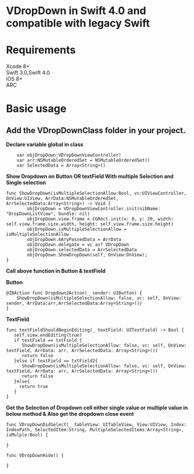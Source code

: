# VDropDown in Swift 4.0 and compatible with legacy Swift

# Requirements
Xcode 8+          
Swift 3.0,Swift 4.0                   
iOS 8+                        
ARC                   

# Basic usage 

## Add the **VDropDownClass** folder in your project.

**Declare variable global in class**
```
    var objDropDown:VDropDownViewController!
    var arr:NSMutableOrderedSet = NSMutableOrderedSet()
    var SelectedData = Array<String>()
```
**Show Dropdown on Button OR textField With multiple Selection and Single selection**
```
func ShowDropDown(isMultipleSelectionAllow:Bool, vc:UIViewController, OnView:UIView, ArrData:NSMutableOrderedSet, ArrSelectedData:Array<String>) -> Void {
        objDropDown = VDropDownViewController.init(nibName: "DropDownListView", bundle: nil)
        objDropDown.view.frame = CGRect.init(x: 0, y: 20, width: self.view.frame.size.width, height: self.view.frame.size.height)
        objDropDown.isMultipleSelectionAllow = isMultipleSelectionAllow
        objDropDown.mAryPassedData = ArrData
        objDropDown.delegate = vc as? VDropDown
        objDropDown.selectedData = ArrSelectedData
        objDropDown.ShowDropDown(self, OnView:OnView);
}
```
**Call above function in Button & textField**                             

**Button**
```
@IBAction func Dropdown2Action(_ sender: UIButton) {
    ShowDropDown(isMultipleSelectionAllow: false, vc: self, OnView: sender, ArrData:arr,ArrSelectedData:Array<String>())
}
```
**TextField**
```
func textFieldShouldBeginEditing(_ textField: UITextField) -> Bool {
   self.view.endEditing(true)
   if textField == txtField {
      ShowDropDown(isMultipleSelectionAllow: false, vc: self, OnView: textField, ArrData: arr, ArrSelectedData: Array<String>())
      return false
   }else if textField == txtField2{
      ShowDropDown(isMultipleSelectionAllow: false, vc: self, OnView: textField, ArrData: arr, ArrSelectedData: Array<String>())
      return false   
   }else{
     return true
   }
}
```
**Get the Selection of Dropdown cell either single value or multiple value in below method & Also get the dropdown close event**
```
func VDropDownDidSelect(_ tableView: UITableView, View:UIView, Index: IndexPath, SelectedItem:String, MultipleSelectedItems:Array<String>, isMulple:Bool) {
    
}
    
func VDropDownHide() {
    
}
  ```
